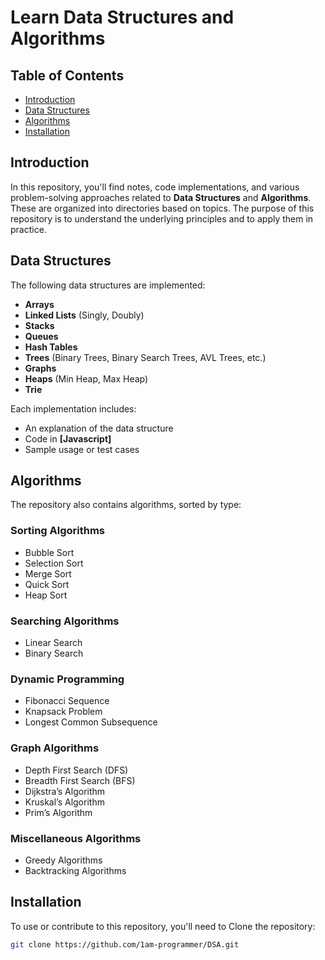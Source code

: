 # Learn Data Structures and Algorithms

## Table of Contents

- [Introduction](#introduction)
- [Data Structures](#data-structures)
- [Algorithms](#algorithms)
- [Installation](#installation)

## Introduction

In this repository, you'll find notes, code implementations, and various problem-solving approaches related to **Data Structures** and **Algorithms**. 
These are organized into directories based on topics. The purpose of this repository is to understand the underlying principles and to apply them in practice.

## Data Structures

The following data structures are implemented:

- **Arrays**
- **Linked Lists** (Singly, Doubly)
- **Stacks**
- **Queues**
- **Hash Tables**
- **Trees** (Binary Trees, Binary Search Trees, AVL Trees, etc.)
- **Graphs**
- **Heaps** (Min Heap, Max Heap)
- **Trie**

Each implementation includes:

- An explanation of the data structure
- Code in **[Javascript]**
- Sample usage or test cases

## Algorithms

The repository also contains algorithms, sorted by type:

### Sorting Algorithms

- Bubble Sort
- Selection Sort
- Merge Sort
- Quick Sort
- Heap Sort

### Searching Algorithms

- Linear Search
- Binary Search

### Dynamic Programming

- Fibonacci Sequence
- Knapsack Problem
- Longest Common Subsequence

### Graph Algorithms

- Depth First Search (DFS)
- Breadth First Search (BFS)
- Dijkstra’s Algorithm
- Kruskal’s Algorithm
- Prim’s Algorithm

### Miscellaneous Algorithms

- Greedy Algorithms
- Backtracking Algorithms

## Installation

To use or contribute to this repository, you'll need to 
 Clone the repository:
   ```bash
   git clone https://github.com/1am-programmer/DSA.git
  ```

